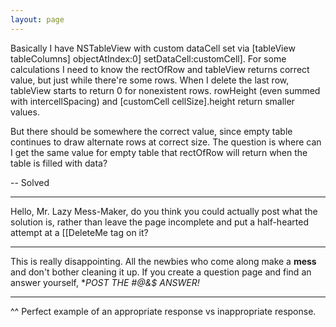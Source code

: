 ```yaml
---
layout: page
---
```


Basically I have NSTableView with custom dataCell set via     [tableView tableColumns] objectAtIndex:0] setDataCell:customCell]. For some calculations I need to know the     rectOfRow and tableView returns correct value, but just while there're some rows. When I delete the last row, tableView starts to return 0 for nonexistent rows.     rowHeight (even summed with     intercellSpacing) and     [customCell cellSize].height return smaller values.

But there should be somewhere the correct value, since empty table continues to draw alternate rows at correct size. The question is where can I get the same value for empty table that rectOfRow will return when the table is filled with data?

-- Solved

----

Hello, Mr. Lazy Mess-Maker, do you think you could actually post what the solution is, rather than leave the page incomplete and put a half-hearted attempt at a [[DeleteMe tag on it?

----

This is really disappointing. All the newbies who come along make a **mess** and don't bother cleaning it up. If you create a question page and find an answer yourself, **POST THE *#@&$ ANSWER!**

----

^^ Perfect example of an appropriate response vs inappropriate response.
